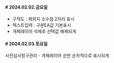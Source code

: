 #### # 2024.02.02.금요일
- 구적도 : 제외지 소수점 2자리 표시
- 텍스트입력 : 구분EA값 기본표시
- 개체레이어 삭제후 선택값 해제되게

#### # 2024.02.03.토요일
사전심사청구관리 - 개체레이어 순번 순차적으로 표시되게

